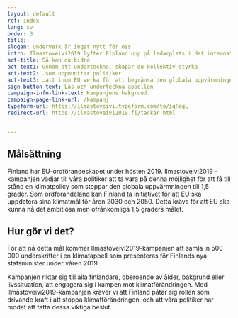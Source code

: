 ```yaml
---
layout: default
ref: index
lang: sv
order: 3
title:
slogan: Underverk är inget nytt för oss
intro: Ilmastoveivi2019 lyfter Finland upp på ledarplats i det internationella klimatarbetet. Klimatkampen är igång, är du med?
act-title: Så kan du bidra
act-text1: Genom att underteckna, skapar du kollektiv styrka
act-text2: …som uppmuntrar politiker
act-text3: …att inom EU verka för att begränsa den globala uppvärmningen till 1,5 grader.
sign-button-text: Läs och underteckna appellen
campaign-info-link-text: Kampanjens bakgrund
campaign-page-link-url: /kampanj
typeform-url: https://ilmastoveivi.typeform.com/to/iqFagL
redirect-url: https://ilmastoveivi2019.fi/tackar.html


---
```


## Målsättning

Finland har EU-ordförandeskapet under hösten 2019. Ilmastoveivi2019 -kampanjen vädjar till våra politiker att ta vara på denna möjlighet för att få till stånd en klimatpolicy som stoppar den globala uppvärmningen till 1,5 grader.  Som ordförandeland kan Finland ta initiativet för att EU ska uppdatera sina klimatmål för åren 2030 och 2050. Detta krävs för att EU ska kunna nå det ambitiösa men ofrånkomliga 1,5 graders målet.


## Hur gör vi det?

För att nå detta mål kommer Ilmastoveivi2019-kampanjen att samla in 500 000 underskrifter i en klimatappell som presenteras för Finlands nya statsminister under våren 2019.

Kampanjen riktar sig till alla finländare, oberoende av ålder, bakgrund eller livssituation, att engagera sig i kampen mot klimatförändringen.  Med Ilmastoveivi2019-kampanjen kräver vi att Finland påtar sig rollen som drivande kraft i att stoppa klimatförändringen, och att våra politiker har modet att fatta dessa viktiga beslut.
